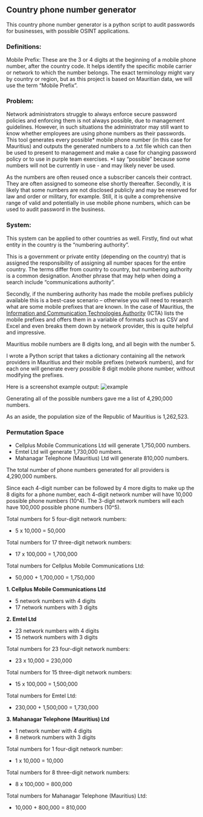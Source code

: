 ## Country phone number generator 
This country phone number generator is a python script to audit passwords for businesses, with possible OSINT applications. 

### Definitions:
Mobile Prefix: These are the 3 or 4 digits at the beginning of a mobile phone number, after the country code. It helps identify the specific mobile carrier or network to which the number belongs. The exact terminology might vary by country or region, but as this project is based on Mauritian data, we will use the term “Mobile Prefix”.

### Problem: 
Network administrators struggle to always enforce secure password policies and enforcing them is not always possible, due to management guidelines. However, in such situations the administrator may still want to know whether employees are using phone numbers as their passwords. This tool generates every possible* mobile phone number (in this case for Mauritius) and outputs the generated numbers to a .txt file which can then be used to present to management and make a case for changing password policy or to use in purple team exercises.
*I say “possible” because some numbers will not be currently in use - and may likely never be used. 

As the numbers are often reused once a subscriber cancels their contract. They are often assigned to someone else shortly thereafter. Secondly, it is likely that some numbers are not disclosed publicly and may be reserved for law and order or military, for example. Still, it is quite a comprehensive range of valid and potentially in use mobile phone numbers, which can be used to audit password in the business.

### System:
This system can be applied to other countries as well. Firstly, find out what entity in the country is the “numbering authority”. 

This is a government or private entity (depending on the country) that is assigned the responsibility of assigning all number spaces for the entire country. The terms differ from country to country, but numbering authority is a common designation. Another phrase that may help when doing a search include “communications authority”. 

Secondly, if the numbering authority has made the mobile prefixes publicly available this is a best-case scenario – otherwise you will need to research what are some mobile prefixes that are known.
In the case of Mauritius, the [Information and Communication Technologies Authority](https://www.icta.mu/mobile-prefixes/) (ICTA) lists the mobile prefixes and offers them in a variable of formats such as CSV and Excel and even breaks them down by network provider, this is quite helpful and impressive. 

Mauritius mobile numbers are 8 digits long, and all begin with the number 5. 

I wrote a Python script that takes a dictionary containing all the network providers in Mauritius and their mobile prefixes (network numbers), and for each one will generate every possible 8 digit mobile phone number, without modifying the prefixes.

Here is a screenshot example output:
![example](https://github.com/rubileandro/Python-Projects/assets/93342175/8186d1b6-2436-4383-a0db-2eabd18b3ae6)

Generating all of the possible numbers gave me a list of 4,290,000 numbers.

As an aside, the population size of the Republic of Mauritius is 1,262,523.

### Permutation Space
- Cellplus Mobile Communications Ltd will generate 1,750,000 numbers.
- Emtel Ltd will generate 1,730,000 numbers.
- Mahanagar Telephone (Mauritius) Ltd will generate 810,000 numbers.

The total number of phone numbers generated for all providers is 4,290,000 numbers.

Since each 4-digit number can be followed by 4 more digits to make up the 8 digits for a phone number, each 4-digit network number will have 10,000 possible phone numbers (10^4). The 3-digit network numbers will each have 100,000 possible phone numbers (10^5).

Total numbers for 5 four-digit network numbers: 
- 5 x 10,000 = 50,000

Total numbers for 17 three-digit network numbers:
- 17 x 100,000 = 1,700,000

Total numbers for Cellplus Mobile Communications Ltd:
- 50,000 + 1,700,000 = 1,750,000

**1. Cellplus Mobile Communications Ltd**
- 5 network numbers with 4 digits
- 17 network numbers with 3 digits

**2. Emtel Ltd**
- 23 network numbers with 4 digits
- 15 network numbers with 3 digits

Total numbers for 23 four-digit network numbers: 
- 23 x 10,000 = 230,000

Total numbers for 15 three-digit network numbers:
- 15 x 100,000 = 1,500,000

Total numbers for Emtel Ltd:
- 230,000 + 1,500,000 = 1,730,000

**3. Mahanagar Telephone (Mauritius) Ltd**
- 1 network number with 4 digits
- 8 network numbers with 3 digits

Total numbers for 1 four-digit network number: 
- 1 x 10,000 = 10,000

Total numbers for 8 three-digit network numbers:
- 8 x 100,000 = 800,000

Total numbers for Mahanagar Telephone (Mauritius) Ltd:
- 10,000 + 800,000 = 810,000
